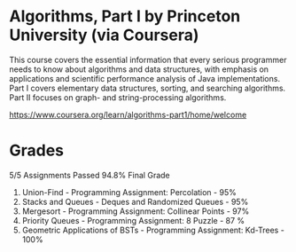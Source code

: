 # Algorithms, Part I by Princeton University (via Coursera)

This course covers the essential information that every serious programmer needs to know about algorithms and data structures, with emphasis on applications and scientific performance analysis of Java implementations. Part I covers elementary data structures, sorting, and searching algorithms. Part II focuses on graph- and string-processing algorithms.

https://www.coursera.org/learn/algorithms-part1/home/welcome

# Grades

5/5 Assignments Passed
94.8% Final Grade

  1. Union-Find -                     Programming Assignment: Percolation -       95%
  2. Stacks and Queues -              Deques and Randomized Queues -              95%
  3. Mergesort -                      Programming Assignment: Collinear Points -  97%
  4. Priority Queues -                Programming Assignment: 8 Puzzle -          87 %
  5. Geometric Applications of BSTs - Programming Assignment: Kd-Trees -          100%

